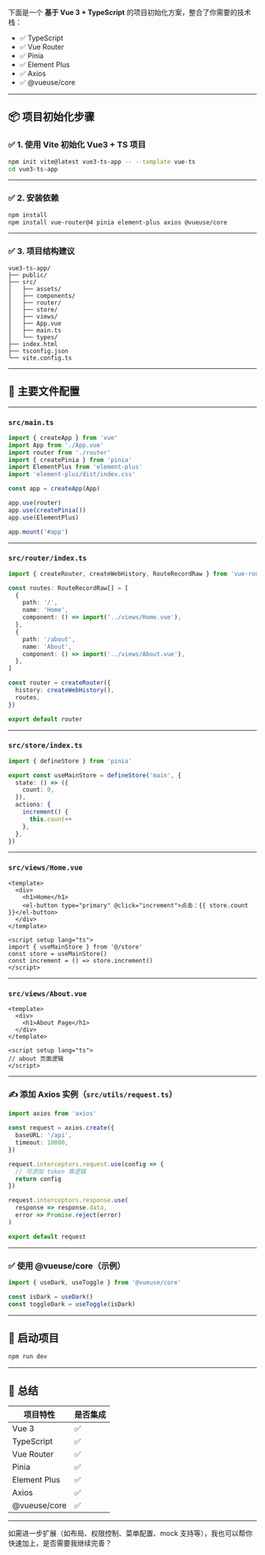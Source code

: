 下面是一个 **基于 Vue 3 + TypeScript** 的项目初始化方案，整合了你需要的技术栈：

* ✅ TypeScript
* ✅ Vue Router
* ✅ Pinia
* ✅ Element Plus
* ✅ Axios
* ✅ @vueuse/core

---

## 📦 项目初始化步骤

### ✅ 1. 使用 Vite 初始化 Vue3 + TS 项目

```bash
npm init vite@latest vue3-ts-app -- --template vue-ts
cd vue3-ts-app
```

---

### ✅ 2. 安装依赖

```bash
npm install
npm install vue-router@4 pinia element-plus axios @vueuse/core
```

---

### ✅ 3. 项目结构建议

```
vue3-ts-app/
├── public/
├── src/
│   ├── assets/
│   ├── components/
│   ├── router/
│   ├── store/
│   ├── views/
│   ├── App.vue
│   ├── main.ts
│   └── types/
├── index.html
├── tsconfig.json
└── vite.config.ts
```

---

## 🧩 主要文件配置

---

### `src/main.ts`

```ts
import { createApp } from 'vue'
import App from './App.vue'
import router from './router'
import { createPinia } from 'pinia'
import ElementPlus from 'element-plus'
import 'element-plus/dist/index.css'

const app = createApp(App)

app.use(router)
app.use(createPinia())
app.use(ElementPlus)

app.mount('#app')
```

---

### `src/router/index.ts`

```ts
import { createRouter, createWebHistory, RouteRecordRaw } from 'vue-router'

const routes: RouteRecordRaw[] = [
  {
    path: '/',
    name: 'Home',
    component: () => import('../views/Home.vue'),
  },
  {
    path: '/about',
    name: 'About',
    component: () => import('../views/About.vue'),
  },
]

const router = createRouter({
  history: createWebHistory(),
  routes,
})

export default router
```

---

### `src/store/index.ts`

```ts
import { defineStore } from 'pinia'

export const useMainStore = defineStore('main', {
  state: () => ({
    count: 0,
  }),
  actions: {
    increment() {
      this.count++
    },
  },
})
```

---

### `src/views/Home.vue`

```vue
<template>
  <div>
    <h1>Home</h1>
    <el-button type="primary" @click="increment">点击：{{ store.count }}</el-button>
  </div>
</template>

<script setup lang="ts">
import { useMainStore } from '@/store'
const store = useMainStore()
const increment = () => store.increment()
</script>
```

---

### `src/views/About.vue`

```vue
<template>
  <div>
    <h1>About Page</h1>
  </div>
</template>

<script setup lang="ts">
// about 页面逻辑
</script>
```

---

### ✍️ 添加 Axios 实例（`src/utils/request.ts`）

```ts
import axios from 'axios'

const request = axios.create({
  baseURL: '/api',
  timeout: 10000,
})

request.interceptors.request.use(config => {
  // 可添加 token 等逻辑
  return config
})

request.interceptors.response.use(
  response => response.data,
  error => Promise.reject(error)
)

export default request
```

---

### ✅ 使用 @vueuse/core（示例）

```ts
import { useDark, useToggle } from '@vueuse/core'

const isDark = useDark()
const toggleDark = useToggle(isDark)
```

---

## 🚀 启动项目

```bash
npm run dev
```

---

## 🏁 总结

| 项目特性         | 是否集成 |
| ------------ | ---- |
| Vue 3        | ✅    |
| TypeScript   | ✅    |
| Vue Router   | ✅    |
| Pinia        | ✅    |
| Element Plus | ✅    |
| Axios        | ✅    |
| @vueuse/core | ✅    |

---

如需进一步扩展（如布局、权限控制、菜单配置、mock 支持等），我也可以帮你快速加上，是否需要我继续完善？

